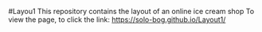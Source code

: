 #Layou1
This repository contains the layout of an online ice cream shop
To view the page, to click the link: https://solo-bog.github.io/Layout1/
